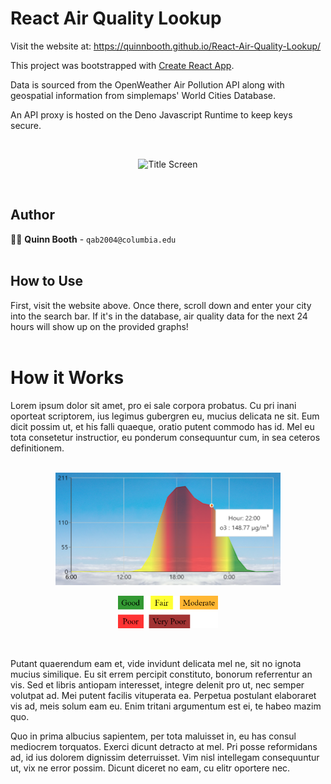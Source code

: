 # React Air Quality Lookup

Visit the website at: https://quinnbooth.github.io/React-Air-Quality-Lookup/

This project was bootstrapped with [Create React App](https://github.com/facebook/create-react-app).

Data is sourced from the OpenWeather Air Pollution API along with geospatial information from simplemaps' World Cities Database.

An API proxy is hosted on the Deno Javascript Runtime to keep keys secure.

<br>

<p align="center">
  <img src="./README_media/readme_opening.gif" alt="Title Screen" width="600" height="278">
  <br>
</p>

<br>

## Author

👨‍💻 **Quinn Booth** - `qab2004@columbia.edu`
<br><br>

## How to Use

First, visit the website above. Once there, scroll down and enter your city into the search bar. If it's in the database, air quality data for the next 24 hours will show up on the provided graphs!
<br><br>

# How it Works

Lorem ipsum dolor sit amet, pro ei sale corpora probatus. Cu pri inani oporteat scriptorem, ius legimus gubergren eu, mucius delicata ne sit. Eum dicit possim ut, et his falli quaeque, oratio putent commodo has id. Mel eu tota consetetur instructior, eu ponderum consequuntur cum, in sea ceteros definitionem.<br><br>

<p align="center">
  <img src="./README_media/readme_chart.png" alt="Chart" width="360" height="180">
  <br>
</p>

<p align="center">
  <img src="./src/assets/images/legend.png" alt="Julia Set Animation" width="160" height="52">
  <br>
</p>

<br>

Putant quaerendum eam et, vide invidunt delicata mel ne, sit no ignota mucius similique. Eu sit errem percipit constituto, bonorum referrentur an vis. Sed et libris antiopam interesset, integre delenit pro ut, nec semper volutpat ad. Mei putent facilis vituperata ea. Perpetua postulant elaboraret vis ad, meis solum eam eu. Enim tritani argumentum est ei, te habeo mazim quo.

Quo in prima albucius sapientem, per tota maluisset in, eu has consul mediocrem torquatos. Exerci dicunt detracto at mel. Pri posse reformidans ad, id ius dolorem dignissim deterruisset. Vim nisl intellegam consequuntur ut, vix ne error possim. Dicunt diceret no eam, cu elitr oportere nec.